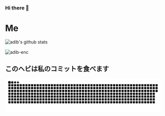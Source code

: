 ### Hi there 👋

# Me
![adib's github stats](https://github-readme-stats.vercel.app/api?username=adibenc&show_icons=true&bg_color=0d1117&title_color=fff&icon_color=fff&text_color=d9a618&show_owner=false)
<p><img align="center" src="https://github-readme-streak-stats.herokuapp.com/?user=adibenc" alt="adib-enc" /></p> 

## このヘビは私のコミットを食べます
![Snake animation](https://github.com/adibenc/adibenc/blob/output/github-user-contribution.svg)
